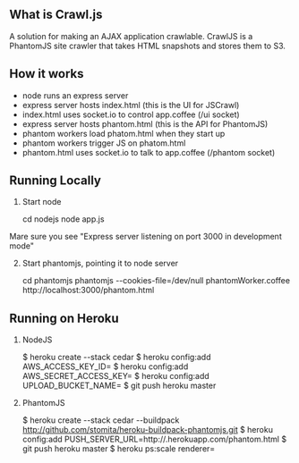 ## What is Crawl.js

A solution for making an AJAX application crawlable. 
CrawlJS is a PhantomJS site crawler that takes HTML
snapshots and stores them to S3.

## How it works

- node runs an express server
- express server hosts index.html (this is the UI for JSCrawl)
- index.html uses socket.io to control app.coffee (/ui socket) 
- express server hosts phantom.html (this is the API for PhantomJS)
- phantom workers load phatom.html when they start up
- phantom workers trigger JS on phatom.html
- phantom.html uses socket.io to talk to app.coffee (/phantom socket) 


## Running Locally
1. Start node 

    cd nodejs
    node app.js

Mare sure you see "Express server listening on port 3000 in development mode"

2. Start phantomjs, pointing it to node server

    cd phantomjs
    phantomjs --cookies-file=/dev/null phantomWorker.coffee http://localhost:3000/phantom.html

## Running on Heroku 

1. NodeJS

    $ heroku create --stack cedar
    $ heroku config:add AWS_ACCESS_KEY_ID=<your aws access key id>
    $ heroku config:add AWS_SECRET_ACCESS_KEY=<your aws secret access key>
    $ heroku config:add UPLOAD_BUCKET_NAME=<aws s3 bucket name to store screenshots>
    $ git push heroku master

2. PhantomJS

    $ heroku create --stack cedar --buildpack http://github.com/stomita/heroku-buildpack-phantomjs.git
    $ heroku config:add PUSH_SERVER_URL=http://<app name of nodejs screenshot server>.herokuapp.com/phantom.html
    $ git push heroku master
    $ heroku ps:scale renderer=<num of phantomjs screenshot renderer>




